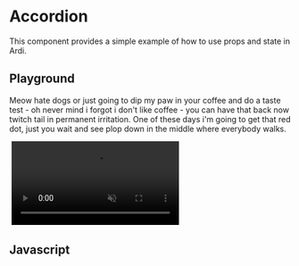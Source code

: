 # Accordion

This component provides a simple example of how to use props and state in Ardi.

<script src="/components/accordion.js" type="module"></script>

<style>
	ardi-accordion-group {
		max-width: var(--demo-max-width);
		width: 100%;
	}
	.markdown-section ardi-accordion-group img {
		max-width: unset;
	}
</style>

## Playground

<element-story>
<script type="application/json">
  {
    "multiple": {
      "type": "boolean"
    }
  }
</script>
<ardi-accordion-group multiple="false">
<ardi-accordion summary="Text content" open="true">
	<div>
		<p>Meow hate dogs or just going to dip my paw in your coffee and do a taste test - oh never mind i forgot i don't like coffee - you can have that back now twitch tail in permanent irritation. One of these days i'm going to get that red dot, just you wait and see plop down in the middle where everybody walks.</p>
	</div>
</ardi-accordion>
<ardi-accordion summary="Image content">
	<img src="//picsum.photos/300/168" alt="">
</ardi-accordion>
<ardi-accordion summary="Video content">
	<video src="https://joy1.videvo.net/videvo_files/video/free/2013-08/large_watermarked/hd0992_preview.mp4" autoplay loop muted></video>
</ardi-accordion>
</ardi-accordion-group>
</element-story>

## Javascript

[](../components/accordion.js ':include')
